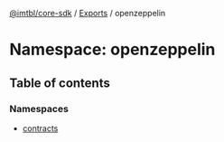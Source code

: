 [@imtbl/core-sdk](../README.md) / [Exports](../modules.md) / openzeppelin

# Namespace: openzeppelin

## Table of contents

### Namespaces

- [contracts](openzeppelin.contracts.md)
